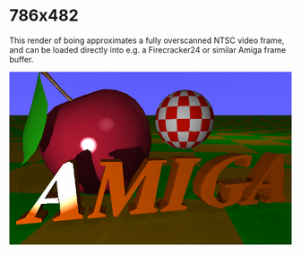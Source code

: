 # 786x482

This render of boing approximates a fully overscanned NTSC video frame, and can be loaded directly into e.g. a Firecracker24 or similar Amiga frame buffer.

![Boing at 786x482](boing.png)
